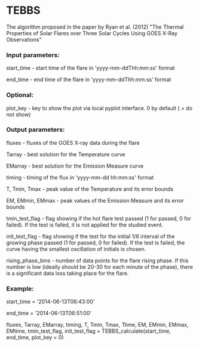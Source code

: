 # TEBBS
The algorithm proposed in the paper by Ryan et al. (2012) "The Thermal Properties of Solar Flares over Three Solar Cycles Using GOES X-Ray Observations"

### Input parameters:

start_time - start time of the flare in 'yyyy-mm-ddThh:mm:ss' format

end_time - end time of the flare in 'yyyy-mm-ddThh:mm:ss' format

### Optional:

plot_key - key to show the plot via local pyplot interface. 0 by default ( = do not show)

### Output parameters:

fluxes - fluxes of the GOES X-ray data during the flare

Tarray - best solution for the Temperature curve

EMarray - best solution for the Emission Measure curve

timing - timing of the flux in 'yyyy-mm-dd hh:mm:ss' format

T, Tmin, Tmax - peak value of the Temperature and its error bounds

EM, EMmin, EMmax - peak values of the Emission Measure and its error bounds

tmin_test_flag - flag showing if the hot flare test passed (1 for passed, 0 for failed).
If the test is failed, it is not applied for the studied event.

init_test_flag - flag showing if the test for the initial 1/6 interval of the growing phase passed (1 for passed, 0 for failed).
If the test is failed, the curve having the smallest oscillation of initials is chosen.

rising_phase_bins - number of data points for the flare rising phase.
If this number is low (ideally should be 20-30 for each minute of the phase), there is a significant data loss taking place for the flare.

### Example:

start_time = '2014-06-13T06:43:00'

end_time = '2014-06-13T06:51:00'

fluxes, Tarray, EMarray, timing, T, Tmin, Tmax, Ttime, EM, EMmin, EMmax, EMtime, tmin_test_flag, init_test_flag = TEBBS_calculate(start_time, end_time, plot_key = 0)
